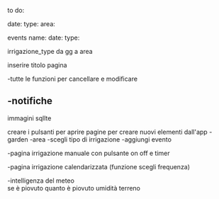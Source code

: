 to do:

date:
type:
area:

events
name:
date:
type:

irrigazione_type da gg a area

inserire titolo pagina

-tutte le funzioni per cancellare e modificare

-notifiche
----- 

immagini sqllte

creare i pulsanti per aprire pagine per creare nuovi elementi dall'app
-garden
-area
-scegli tipo di irrigazione
-aggiungi evento


-pagina irrigazione manuale con pulsante on off e timer

-pagina irrigazione calendarizzata (funzione scegli frequenza)

-intelligenza del meteo  
se è piovuto
quanto è piovuto
umidità terreno

